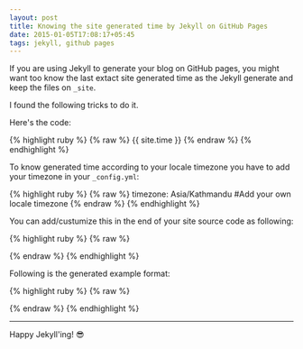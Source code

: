 ```yaml
---
layout: post
title: Knowing the site generated time by Jekyll on GitHub Pages
date: 2015-01-05T17:08:17+05:45
tags: jekyll, github pages
---
```


If you are using Jekyll to generate your blog on GitHub pages, you might want too know the last extact site generated time as the Jekyll generate and keep the files on `_site`.

I found the following tricks to do it.

Here's the code:

{% highlight ruby %}
{% raw %}
{{ site.time }}
{% endraw %}
{% endhighlight %}

To know generated time according to your locale timezone you have to add your timezone in your `_config.yml`:

{% highlight ruby %}
{% raw %}
timezone:    Asia/Kathmandu #Add your own locale timezone
{% endraw %}
{% endhighlight %}

You can add/custumize this in the end of your site source code as following:

{% highlight ruby %}
{% raw %}
<!-- Proudly Hosted on GitHub | Generated {{ site.time }} | Revision {{ site.github.build_revision }} -->
{% endraw %}
{% endhighlight %}

Following is the generated example format:

{% highlight ruby %}
{% raw %}
<!-- Proudly Hosted on GitHub | Generated 2015-01-05 18:06:54 +0545 | Revision 8b10cc6954163643f53d0b503888578e143d7e57 -->
{% endraw %}
{% endhighlight %}

---

Happy Jekyll'ing! :sunglasses:
